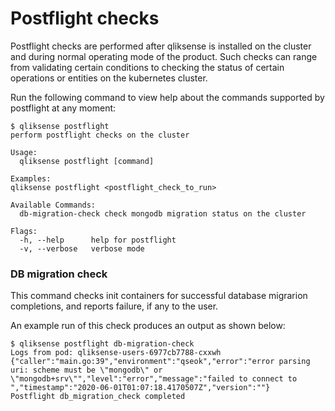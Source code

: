 # Postflight checks
Postflight checks are performed after qliksense is installed on the cluster and during normal operating mode of the product. Such checks can range from validating certain conditions to checking the status of certain operations or entities on the kubernetes cluster.

Run the following command to view help about the commands supported by postflight at any moment:
```
$ qliksense postflight
perform postflight checks on the cluster

Usage:
  qliksense postflight [command]

Examples:
qliksense postflight <postflight_check_to_run>

Available Commands:
  db-migration-check check mongodb migration status on the cluster

Flags:
  -h, --help      help for postflight
  -v, --verbose   verbose mode
```

### DB migration check
This command checks init containers for successful database migrarion completions, and reports failure, if any to the user.

An example run of this check produces an output as shown below:

```shell
$ qliksense postflight db-migration-check   
Logs from pod: qliksense-users-6977cb7788-cxxwh
{"caller":"main.go:39","environment":"qseok","error":"error parsing uri: scheme must be \"mongodb\" or \"mongodb+srv\"","level":"error","message":"failed to connect to ","timestamp":"2020-06-01T01:07:18.4170507Z","version":""}
Postflight db_migration_check completed
```